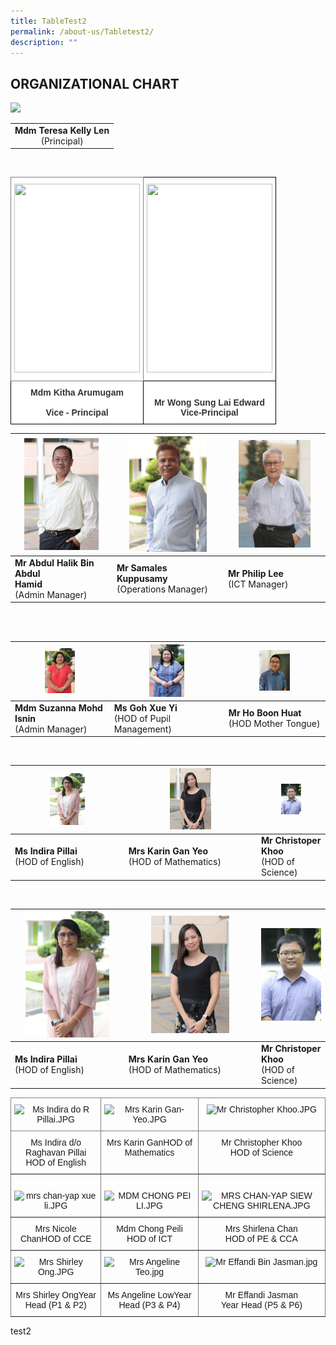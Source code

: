 ```yaml
---
title: TableTest2
permalink: /about-us/Tabletest2/
description: ""
---
```

## ORGANIZATIONAL CHART

<img style="width:30%" src="https://file.go.gov.sg/67u60i.JPG"> 

|  |
|:---:|
| <b>Mdm Teresa Kelly Len</b><br>(Principal)|

<br>

<style type="text/css">
.tg  {border-collapse:collapse;border-spacing:0;}
.tg td{border-color:black;border-style:solid;border-width:1px;font-family:Arial, sans-serif;font-size:14px;
  overflow:hidden;padding:10px 5px;word-break:normal;}
.tg th{border-color:black;border-style:solid;border-width:1px;font-family:Arial, sans-serif;font-size:14px;
  font-weight:normal;overflow:hidden;padding:10px 5px;word-break:normal;}
.tg .tg-tlx9{background-color:#FFF;color:#333;text-align:center;vertical-align:top}
.tg .tg-zkss{background-color:#FFF;border-color:inherit;color:#333;text-align:center;vertical-align:top}
.tg .tg-apyk{background-color:#FFF;color:#333;font-weight:bold;text-align:center;vertical-align:top}
</style>
<table class="tg">
<thead>
  <tr>
    <th class="tg-zkss"><img src="https://file.go.gov.sg/rirg95.JPG" width="201" height="302"></th>
    <th class="tg-tlx9"><img src="https://file.go.gov.sg/u4i7eo.JPG"  width="201" height="302"></th>
	</tr>
</thead>
<tbody>
  <tr>
    <td class="tg-apyk"><span style="font-weight:bold;background-color:transparent">Mdm </span>Kitha Arumugam<br><br>Vice - Principal<br></td>
    <td class="tg-apyk"><br>  Mr Wong Sung Lai  Edward<br>  Vice-Principal</td>
  </tr>
</tbody>
</table>

|   <img src="/images/Mr%20Abdul%20Halik%20Bin%20Abdul%20Hamid.jpeg"  style="width:80%" />                   |                  <img src="/images/Mr%20K%20M%20Samales.jpeg"  style="width:75%" />                               |  <img src="/images/Mr%20Philip%20Lee.jpeg"  style="width:77%" />        |
|--------------------------------------|-------------------------------------------| -------------------------------------------------|
| **Mr Abdul Halik Bin Abdul <br>Hamid**  <br> (Admin Manager) | **Mr Samales Kuppusamy** <br> (Operations Manager) | **Mr Philip Lee** <br> (ICT Manager)

<br>
<br>

|   <img src="/images/Mdm%20Suzanna%20Mohd%20Isnin.jpeg"  style="width:33%" />                   |                  <img src="/images/Ms%20Goh%20Xue%20Yi.jpeg"  style="width:33%" />                               |  <img src="/images/Mr%20Ho%20Boon%20Huat.jpeg"  style="width:33%" />        |
|--------------------------------------|-------------------------------------------| -------------------------------------------------|
| **Mdm Suzanna Mohd Isnin**  <br> (Admin Manager) | **Ms Goh Xue Yi**<br>(HOD of Pupil Management) | **Mr Ho Boon Huat**<br> (HOD Mother Tongue)

<br>

|   <img src="/images/Ms%20Indira%20do%20R%20Pillai.jpeg"  style="width:33%" />                   |                  <img src="/images/Mrs%20Karin%20Gan-Yeo.jpeg"  style="width:33%" />                               |  <img src="/images/Mr%20Christopher%20Khoo.jpeg"  style="width:33%" />        |
|--------------------------------------|-------------------------------------------| -------------------------------------------------|
| **Ms Indira Pillai** <br> (HOD of English) | **Mrs Karin Gan Yeo**<br>(HOD of Mathematics) | **Mr Christoper Khoo**<br> (HOD of Science)

<br>

|   <img src="/images/Ms%20Indira%20do%20R%20Pillai.jpeg"  style="width:80%" />                   |                  <img src="/images/Mrs%20Karin%20Gan-Yeo.jpeg"  style="width:63%" />                               |  <img src="/images/Mr%20Christopher%20Khoo.jpeg"  style="width:100%" />        |
|--------------------------------------|-------------------------------------------| -------------------------------------------------|
| **Ms Indira Pillai** <br> (HOD of English) | **Mrs Karin Gan Yeo**<br>(HOD of Mathematics) | **Mr Christoper Khoo**<br> (HOD of Science)



<style type="text/css">
.tg  {border-collapse:collapse;border-spacing:0;}
.tg td{border-color:black;border-style:solid;border-width:1px;font-family:Arial, sans-serif;font-size:14px;
  overflow:hidden;padding:10px 5px;word-break:normal;}
.tg th{border-color:black;border-style:solid;border-width:1px;font-family:Arial, sans-serif;font-size:14px;
  font-weight:normal;overflow:hidden;padding:10px 5px;word-break:normal;}
.tg .tg-c3ow{border-color:inherit;text-align:center;vertical-align:top}
</style>
<table class="tg">
<thead>
  <tr>
    <th class="tg-c3ow"><img src="https://bukittimahpri.moe.edu.sg/qql/slot/u750/Staff/Staff%202020/Ms%20Indira%20do%20R%20Pillai.JPG" alt="Ms Indira do R Pillai.JPG" width="216"></th>
    <th class="tg-c3ow"><img src="https://bukittimahpri.moe.edu.sg/qql/slot/u750/Staff/Staff%202020/Mrs%20Karin%20Gan-Yeo.JPG" alt="Mrs Karin Gan-Yeo.JPG" width="206"></th>
    <th class="tg-c3ow"><img src="https://bukittimahpri.moe.edu.sg/qql/slot/u768/Staff%20Photos/Website%20Staff%20Photo/Mr%20Christopher%20Khoo[1].JPG" alt="Mr Christopher Khoo.JPG" width="205" height="316"><span style="color:#222;background-color:#EAEAEA"></span></th>
  </tr>
</thead>
<tbody>
  <tr>
    <td class="tg-c3ow">Ms Indira d/o Raghavan Pillai <br>HOD of English<br></td>
    <td class="tg-c3ow">Mrs Karin GanHOD of Mathematics</td>
    <td class="tg-c3ow">Mr Christopher Khoo <br>HOD of Science</td>
  </tr>
  <tr>
    <td class="tg-c3ow"><br><img src="https://bukittimahpri.moe.edu.sg/qql/slot/u750/Staff/2022/mrs%20chan-yap%20xue%20li.JPG" alt="mrs chan-yap xue li.JPG" width="199"></td>
    <td class="tg-c3ow"><br><img src="https://bukittimahpri.moe.edu.sg/qql/slot/u750/Staff/2022/MDM%20CHONG%20PEI%20LI.JPG" alt="MDM CHONG PEI LI.JPG" width="199" height="260"></td>
    <td class="tg-c3ow"><br><img src="https://bukittimahpri.moe.edu.sg/qql/slot/u750/Staff/2022/MRS%20CHAN-YAP%20SIEW%20CHENG%20SHIRLENA.JPG" alt="MRS CHAN-YAP SIEW CHENG SHIRLENA.JPG" width="195"><span style="color:#222;background-color:#EAEAEA"></span></td>
  </tr>
  <tr>
    <td class="tg-c3ow">Mrs Nicole ChanHOD of CCE</td>
    <td class="tg-c3ow">Mdm Chong Peili<br>HOD of ICT</td>
    <td class="tg-c3ow">Mrs Shirlena Chan <br>HOD of PE &amp; CCA </td>
  </tr>
  <tr>
    <td class="tg-c3ow"><img src="https://bukittimahpri.moe.edu.sg/qql/slot/u750/Staff/Staff%202020/Mrs%20Shirley%20Ong.JPG" alt="Mrs Shirley Ong.JPG" width="206"></td>
    <td class="tg-c3ow"><img src="https://bukittimahpri.moe.edu.sg/qql/slot/u750/Staff/2021/Mrs%20Angeline%20Teo.jpg" alt="Mrs Angeline Teo.jpg" width="206"></td>
    <td class="tg-c3ow"><img src="https://bukittimahpri.moe.edu.sg/qql/slot/u750/Staff/2021/Mr%20Effandi%20Bin%20Jasman.jpg" alt="Mr Effandi Bin Jasman.jpg" width="206"></td>
  </tr>
  <tr>
    <td class="tg-c3ow">Mrs Shirley OngYear Head (P1 &amp; P2)</td>
    <td class="tg-c3ow">Ms Angeline LowYear Head (P3 &amp; P4)</td>
    <td class="tg-c3ow">Mr Effandi Jasman<br>Year Head (P5 &amp; P6)</td>
  </tr>
</tbody>
</table>

test2